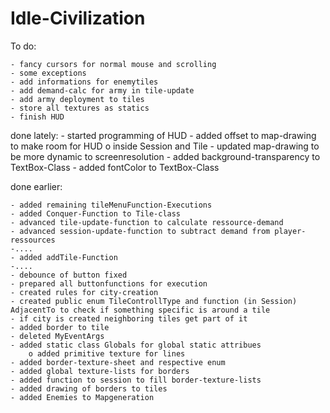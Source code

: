 # Idle-Civilization

To do:

	- fancy cursors for normal mouse and scrolling
	- some exceptions
	- add informations for enemytiles
	- add demand-calc for army in tile-update
	- add army deployment to tiles
	- store all textures as statics
	- finish HUD
	

done lately:
	- started programming of HUD
	- added offset to map-drawing to make room for HUD
		o inside Session and Tile
	- updated map-drawing to be more dynamic to screenresolution
	- added background-transparency to TextBox-Class
	- added fontColor to TextBox-Class

done earlier:

	- added remaining tileMenuFunction-Executions
	- added Conquer-Function to Tile-class
	- advanced tile-update-function to calculate ressource-demand
	- advanced session-update-function to subtract demand from player-ressources
	-....
	- added addTile-Function
	-....
	- debounce of button fixed
	- prepared all buttonfunctions for execution
	- created rules for city-creation
	- created public enum TileControllType and function (in Session) AdjacentTo to check if something specific is around a tile
	- if city is created neighboring tiles get part of it
	- added border to tile
	- deleted MyEventArgs
	- added static class Globals for global static attribues
		o added primitive texture for lines
	- added border-texture-sheet and respective enum
	- added global texture-lists for borders
	- added function to session to fill border-texture-lists
	- added drawing of borders to tiles
	- added Enemies to Mapgeneration

